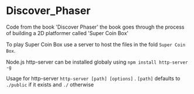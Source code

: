 # Discover_Phaser
Code from the book 'Discover Phaser' the book goes through the process of building a 2D platformer called 'Super Coin Box'

To play Super Coin Box use a server to host the files in the fold `Super Coin Box`. 

Node.js http-server can be installed globaly using `npm install http-server -g`

Usage for http-server `http-server [path] [options]` . `[path]` defaults to `./public` if it exists and `./` otherwise

